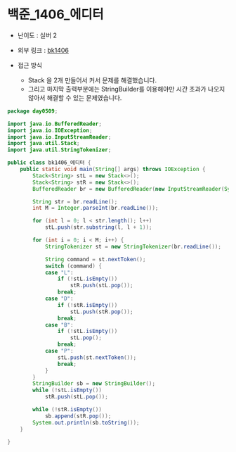 백준_1406_에디터
=============
* 난이도 : 실버 2
* 외부 링크 : [bk1406](https://www.acmicpc.net/problem/1406)

* 접근 방식
	+ Stack 을 2개 만들어서 커서 문제를 해결했습니다.
	+ 그리고 마지막 출력부분에는 StringBuilder를 이용해야만 시간 초과가 나오지않아서 해결할 수 있는 문제였습니다.
```java
package day0509;

import java.io.BufferedReader;
import java.io.IOException;
import java.io.InputStreamReader;
import java.util.Stack;
import java.util.StringTokenizer;

public class bk1406_에디터 {
	public static void main(String[] args) throws IOException {
		Stack<String> stL = new Stack<>();
		Stack<String> stR = new Stack<>();
		BufferedReader br = new BufferedReader(new InputStreamReader(System.in));

		String str = br.readLine();
		int M = Integer.parseInt(br.readLine());

		for (int l = 0; l < str.length(); l++)
			stL.push(str.substring(l, l + 1));

		for (int i = 0; i < M; i++) {
			StringTokenizer st = new StringTokenizer(br.readLine());

			String command = st.nextToken();
			switch (command) {
			case "L":
				if (!stL.isEmpty())
					stR.push(stL.pop());
				break;
			case "D":
				if (!stR.isEmpty())
					stL.push(stR.pop());
				break;
			case "B":
				if (!stL.isEmpty())
					stL.pop();
				break;
			case "P":
				stL.push(st.nextToken());
				break;
			}
		}
		StringBuilder sb = new StringBuilder();
		while (!stL.isEmpty())
			stR.push(stL.pop());

		while (!stR.isEmpty())
			sb.append(stR.pop());
		System.out.println(sb.toString());
	}

}
